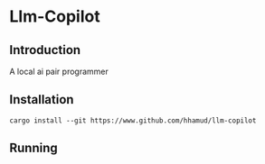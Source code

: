# Llm-Copilot


## Introduction
A local ai pair programmer



## Installation

``` shell
cargo install --git https://www.github.com/hhamud/llm-copilot 
```




## Running

